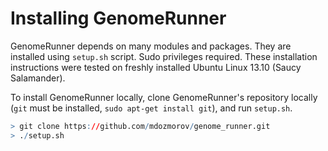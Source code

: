 


Installing GenomeRunner
========================================================

GenomeRunner depends on many modules and packages. They are installed using `setup.sh` script. Sudo privileges required. These installation instructions were tested on freshly installed Ubuntu Linux 13.10 (Saucy Salamander).

To install GenomeRunner locally, clone GenomeRunner's repository locally (`git` must be installed, `sudo apt-get install git`), and run `setup.sh`.


```r
> git clone https://github.com/mdozmorov/genome_runner.git
> ./setup.sh
```

